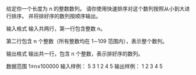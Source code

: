 给定你一个长度为 n 的整数数列。
请你使用快速排序对这个数列按照从小到大进行排序。
并将排好序的数列按顺序输出。

输入格式
输入共两行，第一行包含整数 n。

第二行包含 n 个整数（所有整数均在 1∼109 范围内），表示整个数列。

输出格式
输出共一行，包含 n 个整数，表示排好序的数列。

数据范围
1≤n≤100000
输入样例：
5
3 1 2 4 5
输出样例：
1 2 3 4 5

